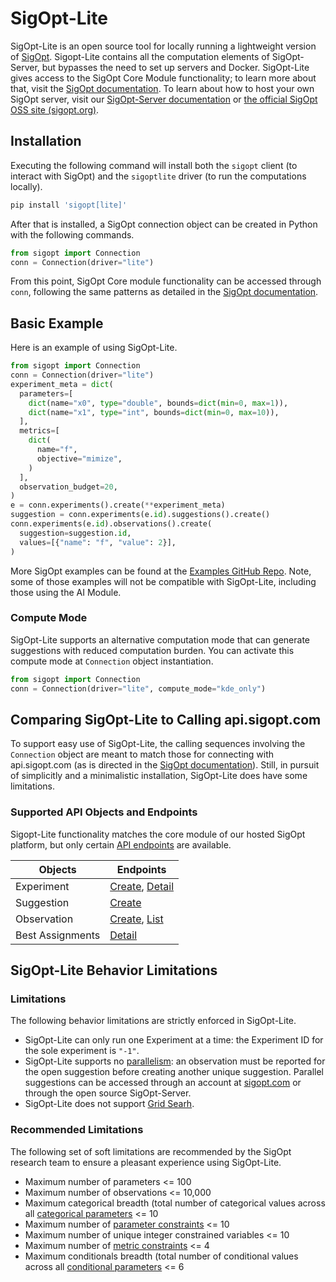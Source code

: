 <!--
Copyright © 2023 Intel Corporation

SPDX-License-Identifier: Apache License 2.0
-->

# SigOpt-Lite

SigOpt-Lite is an open source tool for locally running a lightweight version of [SigOpt](https://www.sigopt.com). Sigopt-Lite contains all the computation elements of SigOpt-Server, but bypasses the need to set up servers and Docker. SigOpt-Lite gives access to the SigOpt Core Module functionality; to learn more about that, visit the [SigOpt documentation](https://docs.sigopt.com/intro/sigopt-api-modules). To learn about how to host your own SigOpt server, visit our [SigOpt-Server documentation](../#README.md) or [the official SigOpt OSS site (sigopt.org)](https://sigopt.org/).

## Installation

Executing the following command will install both the `sigopt` client (to interact with SigOpt) and the `sigoptlite` driver (to run the computations locally).

```bash
pip install 'sigopt[lite]'
```

After that is installed, a SigOpt connection object can be created in Python with the following commands.

```python
from sigopt import Connection
conn = Connection(driver="lite")
```

From this point, SigOpt Core module functionality can be accessed through `conn`, following the same patterns as detailed in the [SigOpt documentation](https://docs.sigopt.com/core-module-api-references/quick-start).

## Basic Example

Here is an example of using SigOpt-Lite.

```python
from sigopt import Connection
conn = Connection(driver="lite")
experiment_meta = dict(
  parameters=[
    dict(name="x0", type="double", bounds=dict(min=0, max=1)),
    dict(name="x1", type="int", bounds=dict(min=0, max=10)),
  ],
  metrics=[
    dict(
      name="f",
      objective="mimize",
    )
  ],
  observation_budget=20,
)
e = conn.experiments().create(**experiment_meta)
suggestion = conn.experiments(e.id).suggestions().create()
conn.experiments(e.id).observations().create(
  suggestion=suggestion.id,
  values=[{"name": "f", "value": 2}],
)
```

More SigOpt examples can be found at the [Examples GitHub Repo](https://github.com/sigopt/sigopt-examples). Note, some of those examples will not be compatible with SigOpt-Lite, including those using the AI Module.

### Compute Mode

SigOpt-Lite supports an alternative computation mode that can generate suggestions with reduced computation burden. You can activate this compute mode at `Connection` object instantiation.

```python
from sigopt import Connection
conn = Connection(driver="lite", compute_mode="kde_only")
```

## Comparing SigOpt-Lite to Calling api.sigopt.com

To support easy use of SigOpt-Lite, the calling sequences involving the `Connection` object are meant to match those for connecting with api.sigopt.com (as is directed in the [SigOpt documentation](https://docs.sigopt.com)). Still, in pursuit of simplicitly and a minimalistic installation, SigOpt-Lite does have some limitations.

### Supported API Objects and Endpoints

Sigopt-Lite functionality matches the core module of our hosted SigOpt platform, but only certain [API endpoints](https://docs.sigopt.com/core-module-api-references/api-endpoints) are available.

| Objects          | Endpoints                                                                                                                                                                                  |
| ---------------- | ------------------------------------------------------------------------------------------------------------------------------------------------------------------------------------------ |
| Experiment       | [Create](https://docs.sigopt.com/core-module-api-references/api-endpoints/experiment-create), [Detail](https://docs.sigopt.com/core-module-api-references/api-endpoints/experiment-detail) |
| Suggestion       | [Create](https://docs.sigopt.com/core-module-api-references/api-endpoints/suggestion-create)                                                                                               |
| Observation      | [Create](https://docs.sigopt.com/core-module-api-references/api-endpoints/observation-create), [List](https://docs.sigopt.com/core-module-api-references/api-endpoints/observation-list)   |
| Best Assignments | [Detail](https://docs.sigopt.com/core-module-api-references/api-endpoints/experiment-best-assignments)                                                                                     |

## SigOpt-Lite Behavior Limitations

### Limitations

The following behavior limitations are strictly enforced in SigOpt-Lite.

- SigOpt-Lite can only run one Experiment at a time: the Experiment ID for the sole experiment is `"-1"`.
- SigOpt-Lite supports no [parallelism](https://docs.sigopt.com/advanced_experimentation/parallelism): an observation must be reported for the open suggestion before creating another unique suggestion. Parallel suggestions can be accessed through an account at [sigopt.com](https://app.sigopt.com/signup) or through the open source SigOpt-Server.
- SigOpt-Lite does not support [Grid Searh](https://docs.sigopt.com/intro/main-concepts/random_search#grid-search).

### Recommended Limitations

The following set of soft limitations are recommended by the SigOpt research team to ensure a pleasant experience using SigOpt-Lite.

- Maximum number of parameters <= 100
- Maximum number of observations <= 10,000
- Maximum categorical breadth (total number of categorical values across all [categorical parameters](https://docs.sigopt.com/intro/main-concepts/parameter_space#categorical-parameters) <= 10
- Maximum number of [parameter constraints](https://docs.sigopt.com/advanced_experimentation/parameter_constraints) <= 10
- Maximum number of unique integer constrained variables <= 10
- Maximum number of [metric constraints](https://docs.sigopt.com/advanced_experimentation/metric_constraints) <= 4
- Maximum conditionals breadth (total number of conditional values across all [conditional parameters](https://docs.sigopt.com/intro/main-concepts/parameter_space#define-conditional-parameters) <= 6
